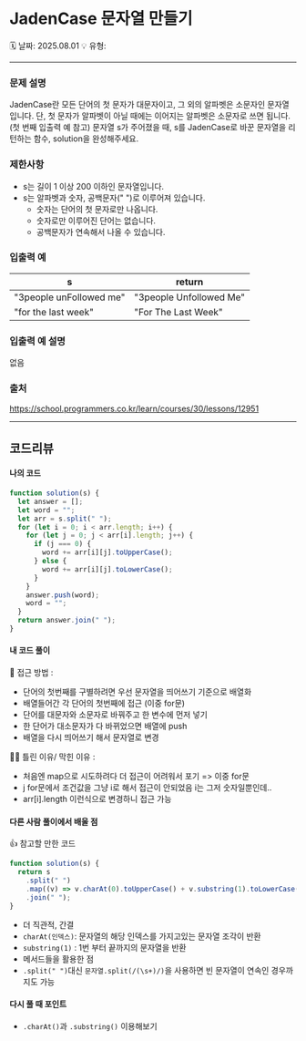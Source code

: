 # JadenCase 문자열 만들기

🗓️ 날짜: 2025.08.01
💡 유형:

---

### 문제 설명

JadenCase란 모든 단어의 첫 문자가 대문자이고, 그 외의 알파벳은 소문자인 문자열입니다. 단, 첫 문자가 알파벳이 아닐 때에는 이어지는 알파벳은 소문자로 쓰면 됩니다. (첫 번째 입출력 예 참고)
문자열 s가 주어졌을 때, s를 JadenCase로 바꾼 문자열을 리턴하는 함수, solution을 완성해주세요.

### 제한사항

- s는 길이 1 이상 200 이하인 문자열입니다.
- s는 알파벳과 숫자, 공백문자(" ")로 이루어져 있습니다.
  - 숫자는 단어의 첫 문자로만 나옵니다.
  - 숫자로만 이루어진 단어는 없습니다.
  - 공백문자가 연속해서 나올 수 있습니다.

### 입출력 예

| s                       | return                  |
| ----------------------- | ----------------------- |
| "3people unFollowed me" | "3people Unfollowed Me" |
| "for the last week"     | "For The Last Week"     |

### 입출력 예 설명

없음

### 출처

https://school.programmers.co.kr/learn/courses/30/lessons/12951

---

## 코드리뷰

#### 나의 코드

```javascript
function solution(s) {
  let answer = [];
  let word = "";
  let arr = s.split(" ");
  for (let i = 0; i < arr.length; i++) {
    for (let j = 0; j < arr[i].length; j++) {
      if (j === 0) {
        word += arr[i][j].toUpperCase();
      } else {
        word += arr[i][j].toLowerCase();
      }
    }
    answer.push(word);
    word = "";
  }
  return answer.join(" ");
}
```

#### 내 코드 풀이

🤔 접근 방법 :

- 단어의 첫번째를 구별하려면 우선 문자열을 띄어쓰기 기준으로 배열화
- 배열들어간 각 단어의 첫번째에 접근 (이중 for문)
- 단어를 대문자와 소문자로 바꿔주고 한 변수에 먼저 넣기
- 한 단어가 대소문자가 다 바뀌었으면 배열에 push
- 배열을 다시 띄어쓰기 해서 문자열로 변경

🤦‍♀️ 틀린 이유/ 막힌 이유 :

- 처음엔 map으로 시도하려다 더 접근이 어려워서 포기 => 이중 for문
- j for문에서 조건값을 그냥 i로 해서 접근이 안되었음 i는 그저 숫자일뿐인데..
- arr[i].length 이런식으로 변경하니 접근 가능

#### 다른 사람 풀이에서 배울 점

👍 참고할 만한 코드

```javascript
function solution(s) {
  return s
    .split(" ")
    .map((v) => v.charAt(0).toUpperCase() + v.substring(1).toLowerCase())
    .join(" ");
}
```

- 더 직관적, 간결
- `charAt(인덱스)`: 문자열의 해당 인덱스를 가지고있는 문자열 조각이 반환
- `substring(1)` : 1번 부터 끝까지의 문자열을 반환
- 메서드들을 활용한 점
- `.split(" ")`대신 `문자열.split(/(\s+)/)`을 사용하면 빈 문자열이 연속인 경우까지도 가능

#### 다시 풀 때 포인트

- `.charAt()`과 `.substring()` 이용해보기
